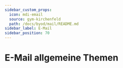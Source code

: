 ```yaml
---
sidebar_custom_props:
  icon: mdi-email
  source: gym-kirchenfeld
  path: /docs/byod/mail/README.md
sidebar_label: E-Mail
sidebar_position: 70
---
```


#  E-Mail allgemeine Themen



<Features />
